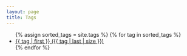 ```yaml
---
layout: page
title: Tags
---
```

<ul class="tag-cloud">
{% assign sorted_tags = site.tags %}
{% for tag in sorted_tags %}
  <li class="tag-cloud-item">
    <a href="/tag_indices/{{ tag | first | slugize }}/">
      {{ tag | first }} ({{ tag | last | size }})
    </a>
  </li>
{% endfor %}
</ul>